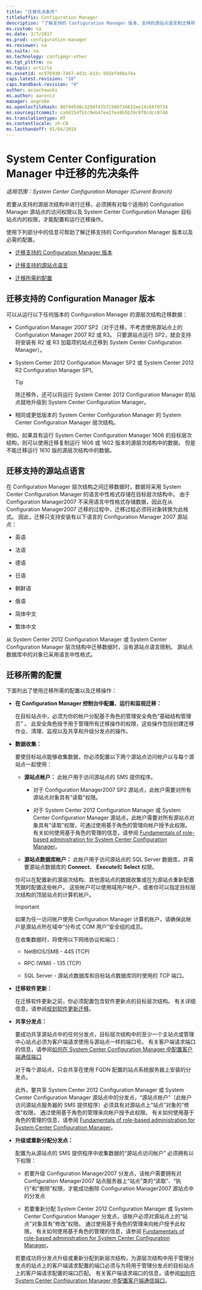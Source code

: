 ```yaml
---
title: "迁移先决条件"
titleSuffix: Configuration Manager
description: "了解支持的 Configuration Manager 版本、支持的源站点语言和迁移所需的配置。"
ms.custom: na
ms.date: 3/7/2017
ms.prod: configuration-manager
ms.reviewer: na
ms.suite: na
ms.technology: configmgr-other
ms.tgt_pltfrm: na
ms.topic: article
ms.assetid: ec976930-7467-4d3c-b33c-991bf408a74a
caps.latest.revision: "10"
caps.handback.revision: "0"
author: aczechowski
ms.author: aaroncz
manager: angrobe
ms.openlocfilehash: 8079d5d8c329df47b71560734832ee14c68f0734
ms.sourcegitcommit: ca9d15dfb1c9eb47ee27ea9b5b39c9f8cdcc0748
ms.translationtype: HT
ms.contentlocale: zh-CN
ms.lasthandoff: 01/04/2018
---
```

# <a name="prerequisites-for-migration-in-system-center-configuration-manager"></a>System Center Configuration Manager 中迁移的先决条件

*适用范围：System Center Configuration Manager (Current Branch)*

若要从支持的源层次结构中进行迁移，必须拥有对每个适用的 Configuration Manager 源站点的访问权限以及 System Center Configuration Manager 目标站点内的权限，才能配置和运行迁移操作。  

 使用下列部分中的信息可帮助了解迁移支持的 Configuration Manager 版本以及必需的配置。  

-   [迁移支持的 Configuration Manager 版本](#BKMK_SupportedMigrationVersions)  

-   [迁移支持的源站点语言](#BKMK_SorceSiteLanguage)  

-   [迁移所需的配置](#BKMK_Required_Configurations)  

##  <a name="BKMK_SupportedMigrationVersions"></a> 迁移支持的 Configuration Manager 版本  
 可以从运行以下任何版本的 Configuration Manager 的源层次结构迁移数据：  

-   Configuration Manager 2007 SP2（对于迁移，不考虑使用源站点上的 Configuration Manager 2007 R2 或 R3。 只要源站点运行 SP2，就会支持将安装有 R2 或 R3 加载项的站点迁移到 System Center Configuration Manager）。  

-   System Center 2012 Configuration Manager SP2 或 System Center 2012 R2 Configuration Manager SP1。  

    > [!TIP]  
    >  除迁移外，还可以将运行 System Center 2012 Configuration Manager 的站点就地升级到 System Center Configuration Manager。  

-   相同或更低版本的 System Center Configuration Manager 的 System Center Configuration Manager 层次结构。  

  例如，如果具有运行 System Center Configuration Manager 1606 的目标层次结构，则可以使用迁移复制运行 1606 或 1602 版本的源层次结构中的数据。 但是不能迁移运行 1610 版的源层次结构中的数据。  


##  <a name="BKMK_SorceSiteLanguage"></a> 迁移支持的源站点语言  
 在 Configuration Manager 层次结构之间迁移数据时，数据将采用 System Center Configuration Manager 的语言中性格式存储在目标层次结构中。 由于 Configuration Manager2007 不采用语言中性格式存储数据，因此在从 Configuration Manager2007 迁移的过程中，迁移过程必须将对象转换为此格式。 因此，迁移只支持安装有以下语言的 Configuration Manager 2007 源站点：  

-   英语  

-   法语  

-   德语  

-   日语  

-   朝鲜语  

-   俄语  

-   简体中文  

-   繁体中文  

从 System Center 2012 Configuration Manager 或 System Center Configuration Manager 层次结构中迁移数据时，没有源站点语言限制。 源站点数据库中的对象已采用语言中性格式。  

##  <a name="BKMK_Required_Configurations"></a> 迁移所需的配置  
下面列出了使用迁移所需的配置以及迁移操作：  

-   **在 Configuration Manager 控制台中配置、运行和监视迁移：**  

     在目标站点中，必须为你的帐户分配基于角色的管理安全角色“基础结构管理员” 。 此安全角色授予用于管理所有迁移操作的权限，这些操作包括创建迁移作业、清理、监视以及共享和升级分发点的操作。  

-   **数据收集：**  

     要使目标站点能够收集数据，你必须配置以下两个源站点访问帐户以与每个源站点一起使用：  

    -   **源站点帐户：** 此帐户用于访问源站点的 SMS 提供程序。  

        -   对于 Configuration Manager2007 SP2 源站点，此帐户需要对所有源站点对象具有“读取”权限。  

        -   对于 System Center 2012 Configuration Manager 或 System Center Configuration Manager 源站点，此帐户需要对所有源站点对象具有“读取”权限，可通过使用基于角色的管理向帐户授予此权限。 有关如何使用基于角色的管理的信息，请参阅 [Fundamentals of role-based administration for System Center Configuration Manager](../../core/understand/fundamentals-of-role-based-administration.md)。  

    -   **源站点数据库帐户：** 此帐户用于访问源站点的 SQL Server 数据库，并需要源站点数据库的 **Connect**、 **Execute**和 **Select** 权限。  

    你可以在配置新的源层次结构、其他源站点的数据收集或在为源站点重新配置凭据时配置这些帐户。 这些帐户可以使用域用户帐户，或者你可以指定目标层次结构的顶层站点的计算机帐户。  

    > [!IMPORTANT]  
    >  如果为任一访问帐户使用 Configuration Manager 计算机帐户，请确保此帐户是源站点所在域中“分布式 COM 用户”安全组的成员。  

    在收集数据时，将使用以下网络协议和端口：  

    -   NetBIOS/SMB - 445 (TCP)  

    -   RPC (WMI) - 135 (TCP)  

    -   SQL Server - 源站点数据库和目标站点数据库同时使用的 TCP 端口。  

-   **迁移软件更新：**  

     在迁移软件更新之前，你必须配置包含软件更新点的目标层次结构。 有关详细信息，请参阅[规划软件更新迁移](../../core/migration/planning-for-the-migration-of-objects.md#Plan_migrate_Software_updates)。  

-   **共享分发点：**  

     要成功共享源站点中的任何分发点，目标层次结构中的至少一个主站点或管理中心站点必须为客户端请求使用与源站点一样的端口号。 有关客户端请求端口的信息，请参阅[如何在 System Center Configuration Manager 中配置客户端通信端口](../../core/clients/deploy/configure-client-communication-ports.md)  

     对于每个源站点，只会共享在使用 FQDN 配置的站点系统服务器上安装的分发点。  

     此外，要共享 System Center 2012 Configuration Manager 或 System Center Configuration Manager 源站点中的分发点，“源站点帐户”（此帐户访问源站点服务器的 SMS 提供程序）必须具有对源站点上“站点”对象的“修改”权限。 通过使用基于角色的管理来向帐户授予此权限。 有关如何使用基于角色的管理的信息，请参阅 [Fundamentals of role-based administration for System Center Configuration Manager](../../core/understand/fundamentals-of-role-based-administration.md)。  


-   **升级或重新分配分发点：**  

     配置为从源站点的 SMS 提供程序中收集数据的“源站点访问帐户”  必须拥有以下权限：  

    -   若要升级 Configuration Manager2007 分发点，该帐户需要拥有对 Configuration Manager2007 站点服务器上“站点”类的“读取”、“执行”和“删除”权限，才能成功删除 Configuration Manager2007 源站点中的分发点  

    -   若要重新分配 System Center 2012 Configuration Manager 或 System Center Configuration Manager 分发点，该帐户必须对源站点上的“站点”对象具有“修改”权限。 通过使用基于角色的管理来向帐户授予此权限。 有关如何使用基于角色的管理的信息，请参阅 [Fundamentals of role-based administration for System Center Configuration Manager](../../core/understand/fundamentals-of-role-based-administration.md)。  

     若要成功将分发点升级或重新分配到新层次结构，为源层次结构中用于管理分发点的站点上的客户端请求配置的端口必须与为将用于管理分发点的目标站点上的客户端请求配置的端口匹配。 有关客户端请求端口的信息，请参阅[如何在 System Center Configuration Manager 中配置客户端通信端口](../../core/clients/deploy/configure-client-communication-ports.md)。  

